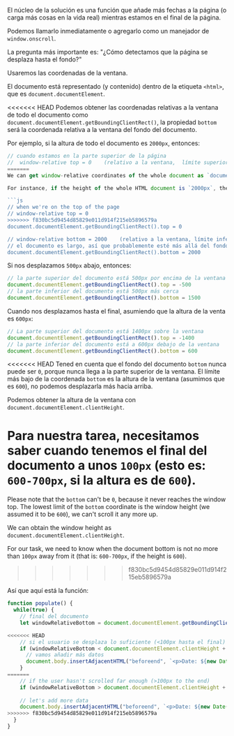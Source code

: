 El núcleo de la solución es una función que añade más fechas a la página (o carga más cosas en la vida real) mientras estamos en el final de la página.

Podemos llamarlo inmediatamente o agregarlo como un manejador de `window.onscroll`.

La pregunta más importante es: "¿Cómo detectamos que la página se desplaza hasta el fondo?"

Usaremos las coordenadas de la ventana.

El documento está representado (y contenido) dentro de la etiqueta `<html>`, que es `document.documentElement`.

<<<<<<< HEAD
Podemos obtener las coordenadas relativas a la ventana de todo el documento como  `document.documentElement.getBoundingClientRect()`, la propiedad `bottom` será la coordenada relativa a la ventana del fondo del documento.

Por ejemplo, si la altura de todo el documento es `2000px`, entonces:

```js
// cuando estamos en la parte superior de la página 
//  window-relative top = 0    (relativo a la ventana,  límite superior = 0 )
=======
We can get window-relative coordinates of the whole document as `document.documentElement.getBoundingClientRect()`, the `bottom` property will be window-relative coordinate of the document bottom.

For instance, if the height of the whole HTML document is `2000px`, then:

```js
// when we're on the top of the page
// window-relative top = 0
>>>>>>> f830bc5d9454d85829e011d914f215eb5896579a
document.documentElement.getBoundingClientRect().top = 0

// window-relative bottom = 2000    (relativo a la ventana, límite inferior = 2000)
// el documento es largo, así que probablemente esté más allá del fondo de la ventana
document.documentElement.getBoundingClientRect().bottom = 2000
```

Si nos desplazamos `500px` abajo, entonces:

```js
// la parte superior del documento está 500px por encima de la ventana 
document.documentElement.getBoundingClientRect().top = -500
// la parte inferior del documento está 500px más cerca
document.documentElement.getBoundingClientRect().bottom = 1500
```

Cuando nos desplazamos hasta el final, asumiendo que la altura de la venta es `600px`:


```js
// La parte superior del documento está 1400px sobre la ventana
document.documentElement.getBoundingClientRect().top = -1400
// la parte inferior del documento está a 600px debajo de la ventana
document.documentElement.getBoundingClientRect().bottom = 600
```

<<<<<<< HEAD
Tened en cuenta que el fondo del documento `bottom` nunca puede ser `0`, porque nunca llega a la parte superior de la ventana. El límite más bajo de la coordenada `bottom` es la altura de la ventana (asumimos que es `600`), no podemos desplazarla más hacia arriba.

Podemos obtener la altura de la ventana con `document.documentElement.clientHeight`.

Para nuestra tarea, necesitamos saber cuando tenemos el final del documento a unos `100px` (esto es: `600-700px`, si la altura es de `600`).
=======
Please note that the `bottom` can't be `0`, because it never reaches the window top. The lowest limit of the `bottom` coordinate is the window height (we assumed it to be `600`), we can't scroll it any more up.

We can obtain the window height as `document.documentElement.clientHeight`.

For our task, we need to know when the document bottom is not no more than `100px` away from it (that is: `600-700px`, if the height is `600`).
>>>>>>> f830bc5d9454d85829e011d914f215eb5896579a

Así que aquí está la función:

```js
function populate() {
  while(true) {
    // final del documento
    let windowRelativeBottom = document.documentElement.getBoundingClientRect().bottom;

<<<<<<< HEAD
    // si el usuario se desplaza lo suficiente (<100px hasta el final)
    if (windowRelativeBottom < document.documentElement.clientHeight + 100) {
      // vamos añadir más datos
      document.body.insertAdjacentHTML("beforeend", `<p>Date: ${new Date()}</p>`);
    }
=======
    // if the user hasn't scrolled far enough (>100px to the end)
    if (windowRelativeBottom > document.documentElement.clientHeight + 100) break;
    
    // let's add more data
    document.body.insertAdjacentHTML("beforeend", `<p>Date: ${new Date()}</p>`);
>>>>>>> f830bc5d9454d85829e011d914f215eb5896579a
  }
}
```
